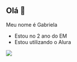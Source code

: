 ## Olá 🤙 

Meu nome é Gabriela 

- Estou no 2 ano do EM
- Estou utilizando o Alura 

![](https://tenor.com/bGowJ.gif)
